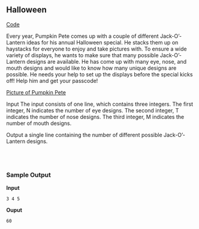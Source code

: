 ## Halloween
[Code](halloween.py) <br>

Every year, Pumpkin Pete comes up with a couple of different Jack-O’-Lantern ideas for his annual Halloween special. 
He stacks them up on haystacks for everyone to enjoy and take pictures with. 
To ensure a wide variety of displays, he wants to make sure that many possible Jack-O’-Lantern designs are available. 
He has come up with many eye, nose, and mouth designs and would like to know how many unique designs are possible. 
He needs your help to set up the displays before the special kicks off!
Help him and get your passcode!

[Picture of Pumpkin Pete](PumpkinPete.png)

Input
The input consists of one line, which contains three integers. The first integer, 
N indicates the number of eye designs. The second integer, 
T indicates the number of nose designs. The third integer, 
M indicates the number of mouth designs.

Output a single line containing the number of different possible Jack-O’-Lantern designs.

<br><br>
### Sample Output
**Input**
```
3 4 5
```
**Ouput**
```
60
```
